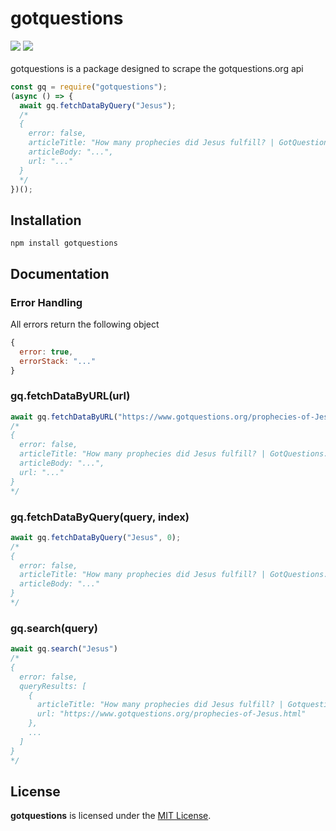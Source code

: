 # gotquestions
<div>
  <img src="https://img.shields.io/github/license/willuhm-js/gotquestions?style=for-the-badge"/>
  <img src="https://img.shields.io/npm/v/gotquestions?style=for-the-badge" />
</div>
<br>
gotquestions is a package designed to scrape the gotquestions.org api

```js
const gq = require("gotquestions");
(async () => {
  await gq.fetchDataByQuery("Jesus");
  /*
  {
    error: false,
    articleTitle: "How many prophecies did Jesus fulfill? | GotQuestions.org",
    articleBody: "...",
    url: "..."
  }
  */
})();
```

## Installation
```
npm install gotquestions
```

## Documentation
### Error Handling
All errors return the following object
```js
{
  error: true,
  errorStack: "..."
}
```

### gq.fetchDataByURL(url)
```js
await gq.fetchDataByURL("https://www.gotquestions.org/prophecies-of-Jesus.html");
/*
{
  error: false,
  articleTitle: "How many prophecies did Jesus fulfill? | GotQuestions.org",
  articleBody: "...",
  url: "..."
}
*/
```

### gq.fetchDataByQuery(query, index)
```js
await gq.fetchDataByQuery("Jesus", 0);
/*
{
  error: false,
  articleTitle: "How many prophecies did Jesus fulfill? | GotQuestions.org",
  articleBody: "..."
}
*/
```

### gq.search(query)
```js
await gq.search("Jesus")
/* 
{ 
  error: false,
  queryResults: [
    {
      articleTitle: "How many prophecies did Jesus fulfill? | Gotquestions.org",
      url: "https://www.gotquestions.org/prophecies-of-Jesus.html"
    },
    ...
  ]
}
*/
```

## License
**gotquestions** is licensed under the [MIT License](https://github.com/willuhm-js/gotquestions/blob/master/LICENSE).
